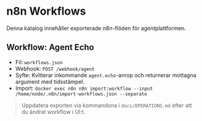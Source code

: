 # n8n Workflows

Denna katalog innehåller exporterade n8n-flöden för agentplattformen.

## Workflow: Agent Echo
- Fil: `workflows.json`
- Webhook: `POST /webhook/agent`
- Syfte: Kvitterar inkommande `agent.echo`-anrop och returnerar mottagna argument med tidsstämpel.
- Import: `docker exec n8n n8n import:workflow --input /home/node/.n8n/import-workflows.json --separate`

> Uppdatera exporten via kommandona i `docs/OPERATIONS.md` efter att du ändrat workflow i UI:t.
